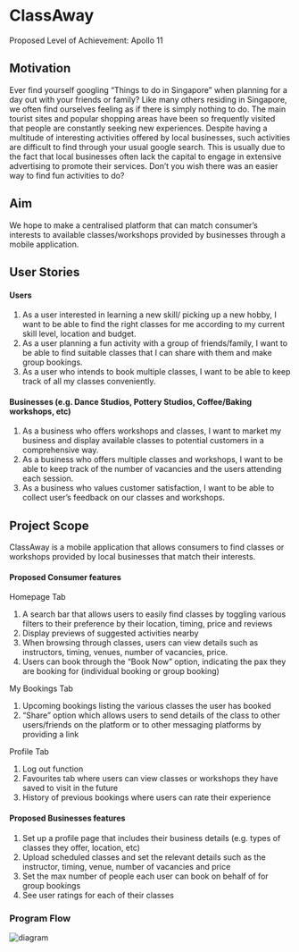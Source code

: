 # ClassAway

Proposed Level of Achievement: Apollo 11

## Motivation
Ever find yourself googling “Things to do in Singapore” when planning for a day out with your friends or family? Like many others residing in Singapore, we often find ourselves feeling as if there is simply nothing to do. The main tourist sites and popular shopping areas have been so frequently visited that people are constantly seeking new experiences. Despite having a multitude of interesting activities offered by local businesses, such activities are difficult to find through your usual google search. This is usually due to the fact that local businesses often lack the capital to engage in extensive advertising to promote their services. Don’t you wish there was an easier way to find fun activities to do?

## Aim
We hope to make a centralised platform that can match consumer’s interests to available classes/workshops provided by businesses through a mobile application.

## User Stories
#### Users
1. As a user interested in learning a new skill/ picking up a new hobby, I want to be able to find the right classes for me according to my current skill level, location and budget.
2. As a user planning a fun activity with a group of friends/family, I want to be able to find suitable classes that I can share with them and make group bookings.
4. As a user who intends to book multiple classes, I want to be able to keep track of all my classes conveniently.

#### Businesses (e.g. Dance Studios, Pottery Studios, Coffee/Baking workshops, etc) 
1. As a business who offers workshops and classes, I want to market my business and display available classes to potential customers in a comprehensive way.
2. As a business who offers multiple classes and workshops, I want to be able to keep track of the number of vacancies and the users attending each session.
3. As a business who values customer satisfaction, I want to be able to collect user’s feedback on our classes and workshops.

## Project Scope
ClassAway is a mobile application that allows consumers to find classes or workshops provided by local businesses that match their interests.

#### Proposed Consumer features

Homepage Tab
1. A search bar that allows users to easily find classes by toggling various filters to their preference by their location, timing, price and reviews
2. Display previews of suggested activities nearby
3. When browsing through classes, users can view details such as instructors, timing, venues, number of vacancies, price.
4. Users can book through the “Book Now” option, indicating the pax they are booking for (individual booking or group booking)

My Bookings Tab 
1. Upcoming bookings listing the various classes the user has booked
2. “Share” option which allows users to send details of the class to other users/friends on the platform or to other messaging platforms by providing a link

Profile Tab
1. Log out function
2. Favourites tab where users can view classes or workshops they have saved to visit in the future
3. History of previous bookings where users can rate their experience

#### Proposed Businesses features

1. Set up a profile page that includes their business details (e.g. types of classes they offer, location, etc)
2. Upload scheduled classes and set the relevant details such as the instructor, timing, venue, number of vacancies and price
3. Set the max number of people each user can book on behalf of for group bookings
4. See user ratings for each of their classes

### Program Flow
![diagram](https://user-images.githubusercontent.com/77946288/119295687-02001280-bc8a-11eb-8622-ff0385477f8d.png)

